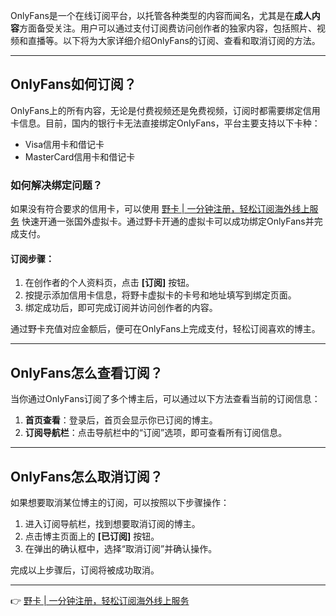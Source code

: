 OnlyFans是一个在线订阅平台，以托管各种类型的内容而闻名，尤其是在**成人内容**方面备受关注。用户可以通过支付订阅费访问创作者的独家内容，包括照片、视频和直播等。以下将为大家详细介绍OnlyFans的订阅、查看和取消订阅的方法。

---

## OnlyFans如何订阅？

OnlyFans上的所有内容，无论是付费视频还是免费视频，订阅时都需要绑定信用卡信息。目前，国内的银行卡无法直接绑定OnlyFans，平台主要支持以下卡种：

- Visa信用卡和借记卡  
- MasterCard信用卡和借记卡  

### 如何解决绑定问题？

如果没有符合要求的信用卡，可以使用 [野卡 | 一分钟注册，轻松订阅海外线上服务](https://bit.ly/bewildcard) 快速开通一张国外虚拟卡。通过野卡开通的虚拟卡可以成功绑定OnlyFans并完成支付。

#### 订阅步骤：

1. 在创作者的个人资料页，点击 **[订阅]** 按钮。
2. 按提示添加信用卡信息，将野卡虚拟卡的卡号和地址填写到绑定页面。
3. 绑定成功后，即可完成订阅并访问创作者的内容。

通过野卡充值对应金额后，便可在OnlyFans上完成支付，轻松订阅喜欢的博主。

---

## OnlyFans怎么查看订阅？

当你通过OnlyFans订阅了多个博主后，可以通过以下方法查看当前的订阅信息：

1. **首页查看**：登录后，首页会显示你已订阅的博主。
2. **订阅导航栏**：点击导航栏中的“订阅”选项，即可查看所有订阅信息。

---

## OnlyFans怎么取消订阅？

如果想要取消某位博主的订阅，可以按照以下步骤操作：

1. 进入订阅导航栏，找到想要取消订阅的博主。
2. 点击博主页面上的 **[已订阅]** 按钮。
3. 在弹出的确认框中，选择“取消订阅”并确认操作。

完成以上步骤后，订阅将被成功取消。

---

👉 [野卡 | 一分钟注册，轻松订阅海外线上服务](https://bit.ly/bewildcard)